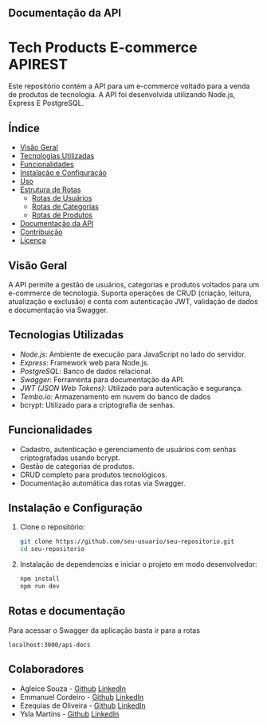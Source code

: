 ## Documentação da API

# Tech Products E-commerce APIREST

Este repositório contém a API para um e-commerce voltado para a venda de produtos de tecnologia. A API foi desenvolvida utilizando Node.js, Express E PostgreSQL.

## Índice

- [Visão Geral](#visão-geral)
- [Tecnologias Utilizadas](#tecnologias-utilizadas)
- [Funcionalidades](#funcionalidades)
- [Instalação e Configuração](#instalação-e-configuração)
- [Uso](#uso)
- [Estrutura de Rotas](#estrutura-de-rotas)
  - [Rotas de Usuários](#rotas-de-usuários)
  - [Rotas de Categorias](#rotas-de-categorias)
  - [Rotas de Produtos](#rotas-de-produtos)
- [Documentação da API](#documentação-da-api)
- [Contribuição](#contribuição)
- [Licença](#licença)

## Visão Geral

A API permite a gestão de usuários, categorias e produtos voltados para um e-commerce de tecnologia. Suporta operações de CRUD (criação, leitura, atualização e exclusão) e conta com autenticação JWT, validação de dados e documentação via Swagger.

## Tecnologias Utilizadas

- _Node.js_: Ambiente de execução para JavaScript no lado do servidor.
- _Express_: Framework web para Node.js.
- _PostgreSQL_: Banco de dados relacional.
- _Swagger_: Ferramenta para documentação da API.
- _JWT (JSON Web Tokens)_: Utilizado para autenticação e segurança.
- _Tembo.io_: Armazenamento em nuvem do banco de dados
- bcrypt: Utilizado para a criptografia de senhas.

## Funcionalidades

- Cadastro, autenticação e gerenciamento de usuários com senhas criptografadas usando bcrypt.
- Gestão de categorias de produtos.
- CRUD completo para produtos tecnológicos.
- Documentação automática das rotas via Swagger.

## Instalação e Configuração

1. Clone o repositório:

   ```bash
   git clone https://github.com/seu-usuario/seu-repositorio.git
   cd seu-repositorio

   ```

2. Instalação de dependencias e iniciar o projeto em modo desenvolvedor:
   ```bash
   npm install
   npm run dev
   ```

## Rotas e documentação

Para acessar o Swagger da aplicação basta ir para a rotas

```url
localhost:3000/api-docs
```

## Colaboradores

- Agleice Souza - [Github](https://github.com/agleicesousa) [LinkedIn](https://www.linkedin.com/in/agleice-faria-de-sousa-47a6722a2/)
- Emmanuel Cordeiro - [Github](https://github.com/manuzx) [LinkedIn](https://www.linkedin.com/in/emmanuel-cordeiro-653a132a7?utm_source=share&utm_campaign=share_via&utm_content=profile&utm_medium=android_app)
- Ezequias de Oliveira - [Github](https://github.com/Ez3qu14s) [LinkedIn](https://www.linkedin.com/in/ezequias-de-oliveira-bernardo-2b216420b?utm_source=share&utm_campaign=share_via&utm_content=profile&utm_medium=android_app&original_referer=https%3A%2F%2Fgithub.com%2FEz3qu14s%2FDigital-Store%3Ftab%3Dreadme-ov-file)
- Ysla Martins - [Github](https://github.com/yslamartins) [LinkedIn](https://www.linkedin.com/in/ysla-martins-dev)
